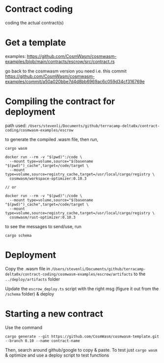 # Contract coding

coding the actual contract(s)

# Get a template

examples: https://github.com/CosmWasm/cosmwasm-examples/blob/main/contracts/escrow/src/contract.rs

go back to the cosmwasm version you need i.e. this commit
https://github.com/CosmWasm/cosmwasm-examples/commit/a50a020bbe7d4d8bb6969ac6c059d34cf316769e

# Compiling the contract for deployment

path used: `/Users/stevenli/Documents/github/terracamp-delta0x/contract-coding/cosmwasm-examples/escrow`

to generate the compiled .wasm file, then run,

```
cargo wasm

docker run --rm -v "$(pwd)":/code \
  --mount type=volume,source="$(basename "$(pwd)")_cache",target=/code/target \
  --mount type=volume,source=registry_cache,target=/usr/local/cargo/registry \
  cosmwasm/workspace-optimizer:0.10.3

// or

docker run --rm -v "$(pwd)":/code \
  --mount type=volume,source="$(basename "$(pwd)")_cache",target=/code/target \
  --mount type=volume,source=registry_cache,target=/usr/local/cargo/registry \
  cosmwasm/rust-optimizer:0.10.3
```

to see the messages to send/use, run 

```
cargo schema
```

# Deployment

Copy the .wasm file in `/Users/stevenli/Documents/github/terracamp-delta0x/contract-coding/cosmwasm-examples/escrow/artifacts` to the `../deploy/artifacts` folder

Update the `escrow_deploy.ts` script with the right msg (figure it out from the `/schema` folder)  & deploy

# Starting a new contract

Use the command

```
cargo generate --git https://github.com/CosmWasm/cosmwasm-template.git --branch 0.10 --name contract-name
```

Then, search around github/google to copy & paste. To test just `cargo wasm` & optimize and use a deploy script to test functions